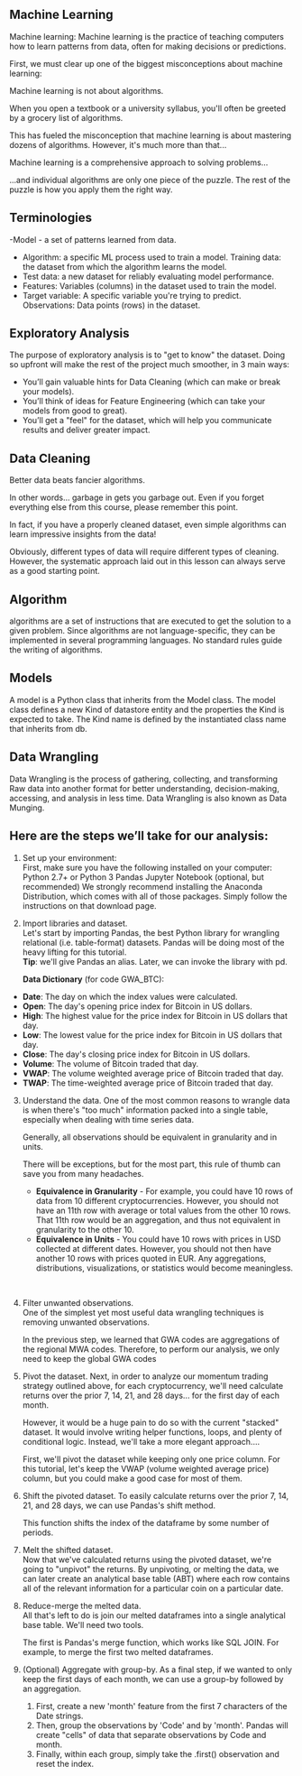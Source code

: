 ## Machine Learning
Machine learning: Machine learning is the practice of teaching computers how to learn patterns from data, often for making decisions or predictions.


First, we must clear up one of the biggest misconceptions about machine learning:

Machine learning is not about algorithms.

When you open a textbook or a university syllabus, you'll often be greeted by a grocery list of algorithms.

This has fueled the misconception that machine learning is about mastering dozens of algorithms. However, it's much more than that...

Machine learning is a comprehensive approach to solving problems...

...and individual algorithms are only one piece of the puzzle. The rest of the puzzle is how you apply them the right way.


## Terminologies
-Model - a set of patterns learned from data.

- Algorithm: a specific ML process used to train a model.
Training data: the dataset from which the algorithm learns the model.
- Test data: a new dataset for reliably evaluating model performance.
- Features: Variables (columns) in the dataset used to train the model.
- Target variable: A specific variable you're trying to predict.
Observations: Data points (rows) in the dataset.

## Exploratory Analysis


The purpose of exploratory analysis is to "get to know" the dataset. Doing so upfront will make the rest of the project much smoother, in 3 main ways:

- You’ll gain valuable hints for Data Cleaning (which can make or break your models).
- You’ll think of ideas for Feature Engineering (which can take your models from good to great).
- You’ll get a "feel" for the dataset, which will help you communicate results and deliver greater impact.

## Data Cleaning

Better data beats fancier algorithms.

In other words... garbage in gets you garbage out. Even if you forget everything else from this course, please remember this point.

In fact, if you have a properly cleaned dataset, even simple algorithms can learn impressive insights from the data!

Obviously, different types of data will require different types of cleaning. However, the systematic approach laid out in this lesson can always serve as a good starting point.

## Algorithm
algorithms are a set of instructions that are executed to get the solution to a given problem. Since algorithms are not language-specific, they can be implemented in several programming languages. No standard rules guide the writing of algorithms.

## Models

A model is a Python class that inherits from the Model class. The model class defines a new Kind of datastore entity and the properties the Kind is expected to take. The Kind name is defined by the instantiated class name that inherits from db.


## Data Wrangling

Data Wrangling is the process of gathering, collecting, and transforming Raw data into another format for better understanding, decision-making, accessing, and analysis in less time. Data Wrangling is also known as Data Munging.

## Here are the steps we’ll take for our analysis:

1. Set up your environment:  
First, make sure you have the following installed on your computer:  
Python 2.7+ or Python 3
Pandas
Jupyter Notebook (optional, but recommended)
We strongly recommend installing the Anaconda Distribution, which comes with all of those packages. Simply follow the instructions on that download page.



2. Import libraries and dataset.  
Let's start by importing Pandas, the best Python library for wrangling relational (i.e. table-format) datasets. Pandas will be doing most of the heavy lifting for this tutorial.  
**Tip**: we'll give Pandas an alias. Later, we can invoke the library with pd.  

    **Data Dictionary** (for code GWA_BTC):    
- **Date**: The day on which the index values were calculated.
- **Open**: The day's opening price index for Bitcoin in US dollars.
- **High**: The highest value for the price index for Bitcoin in US dollars that day.
- **Low**: The lowest value for the price index for Bitcoin in US dollars that day.
- **Close**: The day's closing price index for Bitcoin in US dollars.
- **Volume**: The volume of Bitcoin traded that day.
- **VWAP**: The volume weighted average price of Bitcoin traded that day.
- **TWAP**: The time-weighted average price of Bitcoin traded that day.


3. Understand the data.
One of the most common reasons to wrangle data is when there's "too much" information packed into a single table, especially when dealing with time series data.

    Generally, all observations should be equivalent in granularity and in units.  

    There will be exceptions, but for the most part, this rule of thumb can save you from many headaches.

    - **Equivalence in Granularity** - For example, you could have 10 rows of data from 10 different cryptocurrencies. However, you should not have an 11th row with average or total values from the other 10 rows. That 11th row would be an aggregation, and thus not equivalent in granularity to the other 10.  
    - **Equivalence in Units** - You could have 10 rows with prices in USD collected at different dates. However, you should not then have another 10 rows with prices quoted in EUR. Any aggregations, distributions, visualizations, or statistics would become meaningless.      
<br>

4. Filter unwanted observations.  
One of the simplest yet most useful data wrangling techniques is removing unwanted observations.

    In the previous step, we learned that GWA codes are aggregations of the regional MWA codes. Therefore, to perform our analysis, we only need to keep the global GWA codes

5. Pivot the dataset.
Next, in order to analyze our momentum trading strategy outlined above, for each cryptocurrency, we'll need calculate returns over the prior 7, 14, 21, and 28 days... for the first day of each month.

    However, it would be a huge pain to do so with the current "stacked" dataset. It would involve writing helper functions, loops, and plenty of conditional logic. Instead, we'll take a more elegant approach....

    First, we'll pivot the dataset while keeping only one price column. For this tutorial, let's keep the VWAP (volume weighted average price) column, but you could make a good case for most of them.

6. Shift the pivoted dataset.
To easily calculate returns over the prior 7, 14, 21, and 28 days, we can use Pandas's shift method.

    This function shifts the index of the dataframe by some number of periods.

7. Melt the shifted dataset.  
Now that we've calculated returns using the pivoted dataset, we're going to "unpivot" the returns. By unpivoting, or melting the data, we can later create an analytical base table (ABT) where each row contains all of the relevant information for a particular coin on a particular date.

8. Reduce-merge the melted data.  
All that's left to do is join our melted dataframes into a single analytical base table. We'll need two tools.

    The first is Pandas's merge function, which works like SQL JOIN. For example, to merge the first two melted dataframes.


9. (Optional) Aggregate with group-by.
As a final step, if we wanted to only keep the first days of each month, we can use a group-by followed by an aggregation.

    1. First, create a new 'month'  feature from the first 7 characters of the Date strings.
    2. Then, group the observations by  'Code' and by  'month'. Pandas will create "cells" of data that separate observations by Code and month.
    3. Finally, within each group, simply take the  .first() observation and reset the index.






